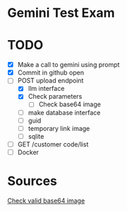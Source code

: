 # Gemini Test Exam

# TODO

- [x] Make a call to gemini using prompt
- [x] Commit in github open
- [ ] POST upload endpoint
  - [x] llm interface
  - [x] Check parameters
    - [ ] Check base64 image
  - [ ] make database interface
  - [ ] guid
  - [ ] temporary link image
  - [ ] sqlite
- [ ] GET /customer code/list
- [ ] Docker

# Sources

[Check valid base64 image](https://stackoverflow.com/questions/32540364/javascript-check-if-valid-base64-image)
